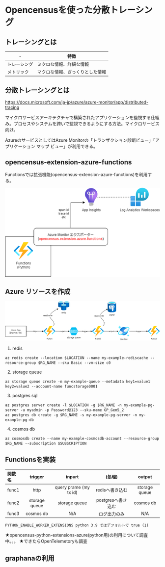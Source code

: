 # Opencensusを使った分散トレーシング

## トレーシングとは
| - | 特徴|
| --- | --- |
| トレーシング | ミクロな情報、詳細な情報 |
| メトリック | マクロな情報、ざっくりとした情報  |

## 分散トレーシングとは

https://docs.microsoft.com/ja-jp/azure/azure-monitor/app/distributed-tracing

マイクロサービスアーキテクチャで構築されたアプリケーションを監視する仕組み。プロセスやシステムを跨いで監視できるようにする方法。マイクロサービス向け。

AzureのサービスとしてはAzure Monitorの「トランザクション診断ビュー」「アプリケーション マップ ビュー」が利用できる。

## opencensus-extension-azure-functions
Functionsでは拡張機能(opencensus-extension-azure-functions)を利用する。

![img](./img/015.png)

## Azure リソースを作成
![img](./img/016.png)

1. redis
```
az redis create --location $LOCATION --name my-example-rediscache --resource-group $RG_NAME --sku Basic --vm-size c0
```

2. storage queue
```
az storage queue create -n my-example-queue --metadata key1=value1 key2=value2 --account-name funcstorage0001
```

3. postgres sql
```
az postgres server create -l $LOCATION -g $RG_NAME -n my-example-pg-server -u myadmin -p Password@123 --sku-name GP_Gen5_2
az postgres db create -g $RG_NAME -s my-example-pg-server -n my-example-pg-db
```

4. cosmos db
```
az cosmosdb create --name my-example-cosmosdb-account --resource-group $RG_NAME --subscription $SUBSCRIPTION
```

## Functionsを実装

| 関数名 | trigger | inpurt | (処理) | output |
| :--- | :--: | :--: | :---: | :---: |
| func1 | http | query prame (my tx id) | redisへ書き込む | storage queue |
| func2 | storage queue | storage queue | postgresへ書き込む | cosmos db |
| func3 | cosmos db | N/A | ログ出力のみ | N/A |

```
PYTHON_ENABLE_WORKER_EXTENSIONS python 3.9 ではデフォルトで true (1)
```

★opencensus-python-extensions-azure(python用)の利用について調査中。。。
★できたらOpenTelemetoryも調査




## graphanaの利用
